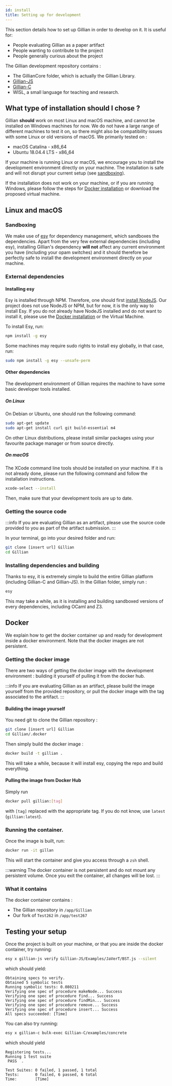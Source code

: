 ```yaml
---
id: install
title: Setting up for development
---
```


This section details how to set up Gillian in order to develop on it. It is useful for:
 - People evaluating Gillian as a paper artifact
 - People wanting to contribute to the project
 - People generally curious about the project
  
The Gillian development repository contains :
 - The GillianCore folder, which is actually the Gillian Library.
 - [Gillian-JS](../js/intro)
 - [Gillian-C](../c/intro)
 - WISL, a small language for teaching and research.

## What type of installation should I chose ?


Gillian **should** work on most Linux and macOS machine, and cannot be installed on Windows machines for now. We do not have a large range of different machines to test it on, so there might also be compatibility issues with some Linux or old versions of macOS. We primarily tested on :
 - macOS Catalina - x86_64
 - Ubuntu 18.04.4 LTS - x86_64

If your machine is running Linux or macOS, we encourage you to install the development environment directly on your machine. The installation is safe and will not disrupt your current setup (see [sandboxing](#sandboxing)).

If the installation does not work on your machine, or if you are running Windows, please follow the steps for [Docker installation](#docker) or download the proposed virtual machine.


## Linux and macOS

### Sandboxing

We make use of [esy](https://esy.sh) for dependency management, which sandboxes the dependencies. Apart from the very few external dependencies (including esy), installing Gillian's dependency **will not** affect any current environment you have (including your opam switches) and it should therefore be perfectly safe to install the development environment directly on your machine.

### External dependencies

#### Installing esy

Esy is installed through NPM. Therefore, one should first [install NodeJS](https://nodejs.org/en/download/package-manager/). Our project does not use NodeJS or NPM, but for now, it is the only way to install Esy. If you do not already have NodeJS installed and do not want to install it, please use the [Docker installation](#docker) or the Virtual Machine.

To install Esy, run:
```bash
npm install -g esy
```

Some machines may require sudo rights to install esy globally, in that case, run:
```bash
sudo npm install -g esy --unsafe-perm
```

#### Other dependencies

The development environment of Gillian requires the machine to have some basic developer tools installed.

##### On Linux

On Debian or Ubuntu, one should run the following command:

```bash
sudo apt-get update
sudo apt-get install curl git build-essential m4
```

On other Linux distributions, please install similar packages using your favourite package manager or from source directly.

##### On macOS

The XCode command line tools should be installed on your machine. If it is not already done, please run the following command and follow the installation instructions.

```zsh
xcode-select --install
```

Then, make sure that your development tools are up to date.

### Getting the source code

:::info
If you are evaluating Gillian as an artifact, please use the source code provided to you as part of the artifact submission.
:::

In your terminal, go into your desired folder and run:

```bash
git clone [insert url] Gillian
cd Gillian
```

### Installing dependencies and building

Thanks to esy, it is extremely simple to build the entire Gillian platform (including Gillian-C and Gillian-JS). In the Gillian folder, simply run :
```bash
esy
```

This may take a while, as it is installing and building sandboxed versions of every dependencies, including OCaml and Z3.


## Docker

We explain how to get the docker container up and ready for development inside a docker environment. Note that the docker images are not persistent.

### Getting the docker image

There are two ways of getting the docker image with the development environment : building it yourself of pulling it from the docker hub.

:::info
If you are evaluating Gillian as an artifact, please build the image yourself from the provided repository, or pull the docker image with the tag associated to the artifact.
:::

#### Building the image yourself

You need git to clone the Gillian repository :

```bash
git clone [insert url] Gillian
cd Gillian/.docker
```

Then simply build the docker image :
```bash
docker build -t gillian .
```

This will take a while, because it will install esy, copying the repo and build everything.

#### Pulling the image from Docker Hub

Simply run

```bash
docker pull gillian:[tag]
```

with `[tag]` replaced with the appropriate tag. If you do not know, use `latest` (`gillian:latest`).

### Running the container.

Once the image is built, run:
```bash
docker run -it gillan
```

This will start the container and give you access through a `zsh` shell.

:::warning
The docker container is not persistent and do not mount any persistent volume. Once you exit the container, all changes will be lost.
:::

### What it contains

The docker container contains :
 - The Gillian repository in `/app/Gillian`
 - Our fork of `Test262` in  `/app/test267`

## Testing your setup

Once the project is built on your machine, or that you are inside the docker container, try running:
```bash
esy x gillian-js verify Gillian-JS/Examples/JaVerT/BST.js --silent
```

which should yield:
```logs
Obtaining specs to verify.
Obtained 5 symbolic tests
Running symbolic tests: 0.080211
Verifying one spec of procedure makeNode... Success
Verifying one spec of procedure find... Success
Verifying one spec of procedure findMin... Success
Verifying one spec of procedure remove... Success
Verifying one spec of procedure insert... Success
All specs succeeded: [Time]
```

You can also try running:
```bash
esy x gillian-c bulk-exec Gillian-C/examples/concrete
```

which should yield
```logs
Registering tests...   
Running 1 test suite
 PASS  .

Test Suites: 0 failed, 1 passed, 1 total
Tests:       0 failed, 6 passed, 6 total
Time:        [Time]
```


